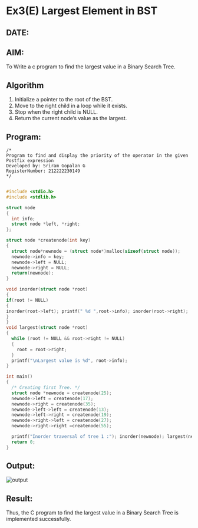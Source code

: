 # Ex3(E) Largest Element in BST
## DATE:
## AIM:
To Write a c program to find the largest value in a Binary Search Tree.

## Algorithm
1. Initialize a pointer to the root of the BST.
2. Move to the right child in a loop while it exists.
3. Stop when the right child is NULL.
4. Return the current node’s value as the largest.


## Program:
```
/*
Program to find and display the priority of the operator in the given Postfix expression
Developed by: Sriram Gopalan G
RegisterNumber: 212222230149  
*/
```
```c

#include <stdio.h>
#include <stdlib.h>

struct node
{
  int info;
  struct node *left, *right;
};

struct node *createnode(int key)
{
  struct node*newnode = (struct node*)malloc(sizeof(struct node));
  newnode->info = key;
  newnode->left = NULL;
  newnode->right = NULL;
  return(newnode);
}

void inorder(struct node *root)
{
if(root != NULL)
{
inorder(root->left); printf(" %d ",root->info); inorder(root->right);
}
}
void largest(struct node *root)
{
  while (root != NULL && root->right != NULL)
  {
    root = root->right;
  }
  printf("\nLargest value is %d", root->info);
}

int main()
{
  /* Creating first Tree. */
  struct node *newnode = createnode(25);
  newnode->left = createnode(17);
  newnode->right = createnode(35);
  newnode->left->left = createnode(13);
  newnode->left->right = createnode(19);
  newnode->right->left = createnode(27);
  newnode->right->right =createnode(55);

  printf("Inorder traversal of tree 1 :"); inorder(newnode); largest(newnode);
  return 0;
}

```
## Output:
![output](/image-4.png)



## Result:
Thus, the C program to find the largest value in a Binary Search Tree is implemented successfully.
